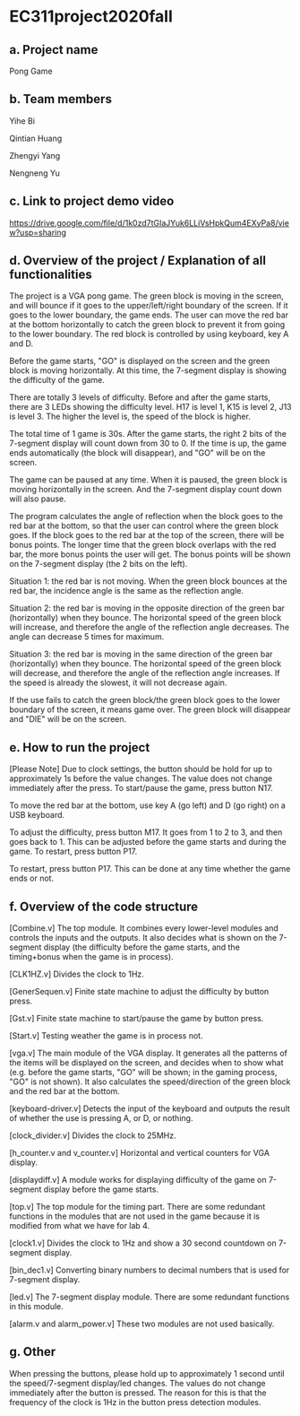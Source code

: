 # EC311project2020fall


## a. Project name
Pong Game

## b. Team members
Yihe Bi

Qintian Huang

Zhengyi Yang

Nengneng Yu


## c. Link to project demo video
https://drive.google.com/file/d/1k0zd7tGIaJYuk6LLiVsHpkQum4EXyPa8/view?usp=sharing

## d. Overview of the project / Explanation of all functionalities
The project is a VGA pong game. The green block is moving in the screen, and will bounce if it goes to the upper/left/right boundary of the screen. If it goes to the lower boundary, the game ends. The user can move the red bar at the bottom horizontally to catch the green block to prevent it from going to the lower boundary. The red block is controlled by using keyboard, key A and D. 

Before the game starts, "GO" is displayed on the screen and the green block is moving horizontally. At this time, the 7-segment display is showing the difficulty of the game. 

There are totally 3 levels of difficulty. Before and after the game starts, there are 3 LEDs showing the difficulty level. H17 is level 1, K15 is level 2, J13 is level 3. The higher the level is, the speed of the block is higher.

The total time of 1 game is 30s. After the game starts, the right 2 bits of the 7-segment display will count down from 30 to 0. If the time is up, the game ends automatically (the block will disappear), and "GO" will be on the screen.

The game can be paused at any time. When it is paused, the green block is moving horizontally in the screen. And the 7-segment display count down will also pause. 

The program calculates the angle of reflection when the block goes to the red bar at the bottom, so that the user can control where the green block goes. If the block goes to the red bar at the top of the screen, there will be bonus points. The longer time that the green block overlaps with the red bar, the more bonus points the user will get. The bonus points will be shown on the 7-segment display (the 2 bits on the left).

Situation 1: the red bar is not moving. When the green block bounces at the red bar, the incidence angle is the same as the reflection angle.

Situation 2: the red bar is moving in the opposite direction of the green bar (horizontally) when they bounce. The horizontal speed of the green block will increase, and therefore the angle of the reflection angle decreases. The angle can decrease 5 times for maximum.

Situation 3: the red bar is moving in the same direction of the green bar (horizontally) when they bounce. The horizontal speed of the green block will decrease, and therefore the angle of the reflection angle increases. If the speed is already the slowest, it will not decrease again.

If the use fails to catch the green block/the green block goes to the lower boundary of the screen, it means game over. The green block will disappear and "DIE" will be on the screen.

## e. How to run the project
[Please Note] Due to clock settings, the button should be hold for up to approximately 1s before the value changes. The value does not change immediately after the press.
To start/pause the game, press button N17.

To move the red bar at the bottom, use key A (go left) and D (go right) on a USB keyboard.

To adjust the difficulty, press button M17. It goes from 1 to 2 to 3, and then goes back to 1. This can be adjusted before the game starts and during the game.
To restart, press button P17. 

To restart, press button P17. This can be done at any time whether the game ends or not.

## f. Overview of the code structure
[Combine.v] The top module. It combines every lower-level modules and controls the inputs and the outputs. It also decides what is shown on the 7-segment display (the difficulty before the game starts, and the timing+bonus when the game is in process).

[CLK1HZ.v] Divides the clock to 1Hz.

[GenerSequen.v] Finite state machine to adjust the difficulty by button press.

[Gst.v] Finite state machine to start/pause the game by button press.

[Start.v] Testing weather the game is in process not.

[vga.v] The main module of the VGA display. It generates all the patterns of the items will be displayed on the screen, and decides when to show what (e.g. before the game starts, "GO" will be shown; in the gaming process, "GO" is not shown). It also calculates the speed/direction of the green block and the red bar at the bottom.

[keyboard-driver.v] Detects the input of the keyboard and outputs the result of whether the use is pressing A, or D, or nothing.

[clock_divider.v] Divides the clock to 25MHz.

[h_counter.v and v_counter.v] Horizontal and vertical counters for VGA display.

[displaydiff.v] A module works for displaying difficulty of the game on 7-segment display before the game starts.

[top.v] The top module for the timing part. There are some redundant functions in the modules that are not used in the game because it is modified from what we have for lab 4.

[clock1.v] Divides the clock to 1Hz and show a 30 second countdown on 7-segment display.

[bin_dec1.v] Converting binary numbers to decimal numbers that is used for 7-segment display.

[led.v] The 7-segment display module. There are some redundant functions in this module.

[alarm.v and alarm_power.v] These two modules are not used basically.


## g. Other
When pressing the buttons, please hold up to approximately 1 second until the speed/7-segment display/led changes. The values do not change immediately after the button is pressed. The reason for this is that the frequency of the clock is 1Hz in the button press detection modules. 
